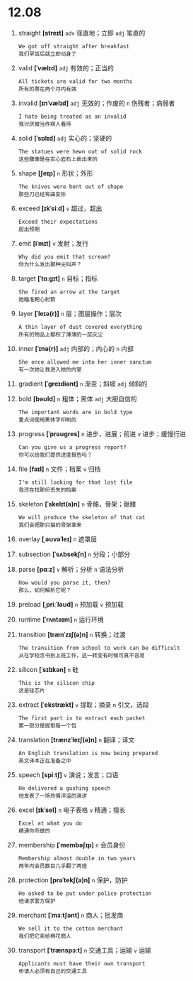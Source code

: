 # 12.08

1. straight **[streɪt]** `adv` 径直地；立即 `adj` 笔直的

   ```
   We got off straight after breakfast
   我们早饭后就立即动身了
   ```

2. valid **[ˈvælɪd]** `adj` 有效的；正当的

   ```
   All tickets are valid for two months
   所有的票在两个月内有效
   ```

3. invalid **[ɪnˈvælɪd]** `adj` 无效的；作废的 `n` 伤残者；病弱者

   ```
   I hate being treated as an invalid
   我讨厌被当作病人看待
   ```

4. solid **[ˈsɒlɪd]** `adj` 实心的；坚硬的

   ```
   The statues were hewn out of solid rock
   这些雕像是在实心岩石上凿出来的
   ```

5. shape **[ʃeɪp]** `n` 形状；外形

   ```
   The knives were bent out of shape
   那些刀已经弯曲变形
   ```

6. exceed **[ɪkˈsiːd]** `v` 超过，超出

   ```
   Exceed their expectations
   超出预期
   ```

7. emit **[iˈmɪt]** `v` 发射；发行

   ```
   Why did you emit that scream?
   你为什么发出那种尖叫声？
   ```

8. target **[ˈtɑːɡɪt]** `n` 目标；指标

   ```
   She fired an arrow at the target
   她瞄准靶心射箭
   ```

9. layer **[ˈleɪə(r)]** `n` 层；图层操作；层次

   ```
   A thin layer of dust covered everything
   所有的物品上都积了薄薄的一层灰尘
   ```

10. inner **[ˈɪnə(r)]** `adj` 内部的；内心的 `n` 内部

    ```
    She once allowed me into her inner sanctum
    有一次她让我进入她的内室
    ```

11. gradient **[ˈɡreɪdiənt]** `n` 渐变；斜坡 `adj` 倾斜的

12. bold **[bəʊld]** `n` 粗体；黑体 `adj` 大胆自信的

    ```
    The important words are in bold type
    重点词使用黑体字印刷的
    ```

13. progress **[ˈprəʊɡres]** `n` 进步，进展；前进 `v` 进步；缓慢行进

    ```
    Can you give us a progress report?
    你可以给我们提供进度报告吗？
    ```

14. file **[faɪl]** `n` 文件；档案 `v` 归档

    ```
    I'm still looking for that lost file
    我还在找那份丢失的档案
    ```

15. skeleton **[ˈskelɪt(ə)n]** `n` 骨骼，骨架；骷髅

    ```
    We will produce the skeleton of that cat
    我们会把那只猫的骨架拿来
    ```

16. overlay **[ˌəʊvəˈleɪ]** `n` 遮罩层

17. subsection **[ˈsʌbsekʃn]** `n` 分段；小部分

18. parse **[pɑːz]** `v` 解析；分析 `n` 语法分析

    ```
    How would you parse it, then?
    那么，如何解析它呢？
    ```

19. preload **[ˌpriːˈləʊd]** `n` 预加载 `v` 预加载

20. runtime **[ˈrʌntaɪm]** `n` 运行环境

21. transition **[trænˈzɪʃ(ə)n]** `n` 转换；过渡

    ```
    The transition from school to work can be difficult
    从在学校念书到上班工作，这一转变有时候可真不容易
    ```

22. silicon **[ˈsɪlɪkən]** `n` 硅

    ```
    This is the silicon chip
    这是硅芯片
    ```

23. extract **[ˈekstrækt]** `v` 提取；摘录 `n` 引文，选段

    ```
    The first part is to extract each packet
    第一部分是提取每一个包
    ```

24. translation **[trænzˈleɪʃ(ə)n]** `n` 翻译；译文

    ```
    An English translation is now being prepared
    英文译本正在准备之中
    ```

25. speech **[spiːtʃ]** `v` 演说；发言；口语

    ```
    He delivered a gushing speech
    他发表了一场热情洋溢的演讲
    ```

26. excel **[ɪkˈsel]** `n` 电子表格 `v` 精通；擅长

    ```
    Excel at what you do
    精通你所做的
    ```

27. membership **[ˈmembəʃɪp]** `n` 会员身份

    ```
    Membership almost double in two years
    两年内会员数目几乎翻了两倍
    ```

28. protection **[prəˈtekʃ(ə)n]** `n` 保护，防护

    ```
    He asked to be put under police protection
    他请求警方保护
    ```

29. merchant **[ˈmɜːtʃənt]** `n` 商人；批发商

    ```
    We sell it to the cotton merchant
    我们把它卖给棉花商人
    ```

30. transport **[ˈtrænspɔːt]** `n` 交通工具；运输 `v` 运输

    ```
    Applicants must have their own transport
    申请人必须有自己的交通工具
    ```
